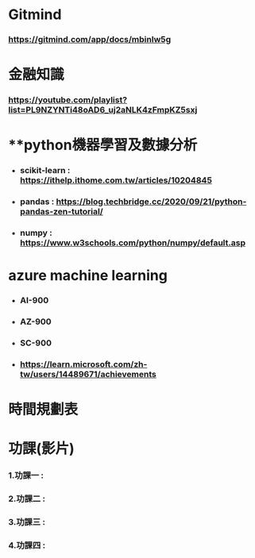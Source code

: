 # **Gitmind**
### https://gitmind.com/app/docs/mbinlw5g
# **金融知識**
### https://youtube.com/playlist?list=PL9NZYNTi48oAD6_uj2aNLK4zFmpKZ5sxj
## 
# **python機器學習及數據分析
* ### scikit-learn : https://ithelp.ithome.com.tw/articles/10204845
* ### pandas : https://blog.techbridge.cc/2020/09/21/python-pandas-zen-tutorial/
* ### numpy : https://www.w3schools.com/python/numpy/default.asp
# **azure machine learning**
* ### AI-900
* ### AZ-900
* ### SC-900
* ### https://learn.microsoft.com/zh-tw/users/14489671/achievements
# **時間規劃表**
# **功課(影片)**
### 1.功課一 :
### 2.功課二 :
### 3.功課三 :
### 4.功課四 :
